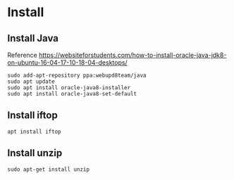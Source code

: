 #  Install

## Install Java
Reference https://websiteforstudents.com/how-to-install-oracle-java-jdk8-on-ubuntu-16-04-17-10-18-04-desktops/
```
sudo add-apt-repository ppa:webupd8team/java
sudo apt update
sudo apt install oracle-java8-installer
sudo apt install oracle-java8-set-default
```

## Install iftop
```
apt install iftop
```

## Install unzip
```
sudo apt-get install unzip
```
